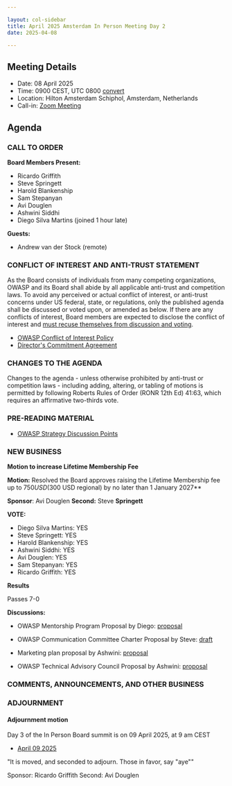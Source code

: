 ```yaml
---

layout: col-sidebar
title: April 2025 Amsterdam In Person Meeting Day 2
date: 2025-04-08

---
```


## Meeting Details

- Date: 08 April 2025
- Time: 0900 CEST, UTC 0800 [convert](https://www.timeanddate.com/worldclock/meetingdetails.html?year=2025&month=4&day=8&hour=7&min=0&sec=0&p1=179&p2=136&p3=676&p4=137&p5=16)
- Location: Hilton Amsterdam Schiphol, Amsterdam, Netherlands
- Call-in: [Zoom Meeting](https://us06web.zoom.us/j/85856448225?pwd=8yfyLksGWTnnkWbQQZzPBBzrLKqv2z.1)

## Agenda

### CALL TO ORDER

**Board Members Present:**
- Ricardo Griffith
- Steve Springett
- Harold Blankenship
- Sam Stepanyan
- Avi Douglen 
- Ashwini Siddhi 
- Diego Silva Martins (joined 1 hour late)


**Guests:**
- Andrew van der Stock (remote)

### CONFLICT OF INTEREST AND ANTI-TRUST STATEMENT

As the Board consists of individuals from many competing organizations, OWASP and its Board shall abide by all applicable anti-trust and competition laws. To avoid any perceived or actual conflict of interest, or anti-trust concerns under US federal, state, or regulations, only the published agenda shall be discussed or voted upon, or amended as below. If there are any conflicts of interest, Board members are expected to disclose the conflict of interest and [must recuse themselves from discussion and voting](https://policy.owasp.org/legal/bylaws#section-702-disclosure-required).

- [OWASP Conflict of Interest Policy](https://policy.owasp.org/operational/conflict-of-interest)
- [Director's Commitment Agreement](https://policy.owasp.org/legal/directors-committment-agreement)

### CHANGES TO THE AGENDA

Changes to the agenda - unless otherwise prohibited by anti-trust or competition laws - including adding, altering, or tabling of motions is permitted by following Roberts Rules of Order (RONR 12th Ed) 41:63, which requires an affirmative two-thirds vote.

### PRE-READING MATERIAL

- [OWASP Strategy Discussion Points](https://docs.google.com/document/d/1xhG2DflC2HnebrxUnIo5IPsL7tnJc6xR7o2Cv5YBZxc/edit?tab=t.0#heading=h.6nbj1nv19cks)


### NEW BUSINESS

**Motion to increase Lifetime Membership Fee**

**Motion:** Resolved the Board approves raising the Lifetime Membership fee up to $750 USD ($300 USD regional)  by no later than 1 January 2027**

**Sponsor**: Avi Douglen **Second:**  Steve **Springett**

**VOTE:** 

- Diego Silva Martins: YES
- Steve Springett: YES
- Harold Blankenship: YES
- Ashwini Siddhi: YES
- Avi Douglen: YES
- Sam Stepanyan: YES
- Ricardo Griffith: YES

**Results**

Passes 7-0

**Discussions:**

* OWASP Mentorship Program Proposal by Diego: [proposal](https://github.com/dsmartins/owasp-mentorship-program)

* OWASP Communication Committee Charter Proposal by Steve: [draft](https://docs.google.com/document/d/1mhRKDjCfUVRCrcDpbAljHtm4LMp625i7cWTYz-28HPA/edit?tab=t.0#heading=h.pvdvox1r4hie0)

* Marketing plan proposal by Ashwini: [proposal](https://docs.google.com/document/d/1wlfx76c0OlZUo53J92QnUlRSav2SmCw6VrPwjekWmuk/edit?tab=t.4e2f8bj6kkbc)

* OWASP Technical Advisory Council Proposal by Ashwini: [proposal](https://docs.google.com/document/d/1wlfx76c0OlZUo53J92QnUlRSav2SmCw6VrPwjekWmuk/edit?tab=t.tjri99xq5s4p#heading=h.9z6u4vjojuji)

### COMMENTS, ANNOUNCEMENTS, AND OTHER BUSINESS

### ADJOURNMENT

#### Adjournment motion

Day 3 of the In Person Board summit is on 09 April 2025, at 9 am CEST

- [April 09 2025](https://board.owasp.org/meetings-historical/2025/202504-09.html)

"It is moved, and seconded to adjourn. Those in favor, say "aye""

Sponsor: Ricardo Griffith
Second: Avi Douglen
